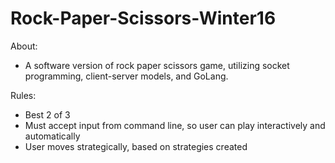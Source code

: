 # Rock-Paper-Scissors-Winter16


About:
- A software version of rock paper scissors game, utilizing socket programming, client-server models, and GoLang.

Rules:
- Best 2 of 3
- Must accept input from command line, so user can play interactively and automatically
- User moves strategically, based on strategies created
